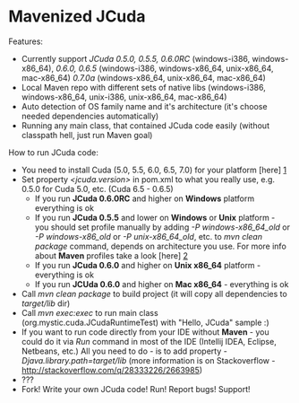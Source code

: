 Mavenized JCuda
=================

Features:

* Currently support _JCuda 0.5.0, 0.5.5, 0.6.0RC_ (windows-i386, windows-x86_64), _0.6.0, 0.6.5_ (windows-i386, windows-x86_64, unix-x86_64, mac-x86_64)
 _0.7.0a_ (windows-x86_64, unix-x86_64, mac-x86_64)
* Local Maven repo with different sets of native libs (windows-i386, windows-x86_64, unix-i386, unix-x86_64, mac-x86_64)
* Auto detection of OS family name and it's architecture (it's choose needed dependencies automatically)
* Running any main class, that contained JCuda code easily (without classpath hell, just run Maven goal)

How to run JCuda code:

* You need to install Cuda (5.0, 5.5, 6.0, 6.5, 7.0) for your platform [here] [1]
* Set property _<jcuda.version>_ in pom.xml to what you really use, e.g. 0.5.0 for Cuda 5.0, etc. (Cuda 6.5 - 0.6.5)
    * If you run **JCuda 0.6.0RC** and higher on **Windows** platform everything is ok
    * If you run **JCuda 0.5.5** and lower on **Windows** or **Unix** platform - you should set profile manually by adding *-P windows-x86_64_old*
        or *-P windows-x86_old* or *-P unix-x86_64_old*, etc. to _mvn clean package_ command, depends on architecture you use.
        For more info about **Maven** profiles take a look [here] [2]
    * If you run **JCuda 0.6.0** and higher on **Unix x86_64** platform - everything is ok
    * If you run **JCUda 0.6.0** and higher on **Mac x86_64** - everything is ok
* Call _mvn clean package_ to build project (it will copy all dependencies to _target/lib_ dir)
* Call _mvn exec:exec_ to run main class (org.mystic.cuda.JCudaRuntimeTest) with "Hello, JCuda" sample :)
* If you want to run code directly from your IDE without **Maven** - you could do it via _Run_ command in most of the IDE (Intellij IDEA, Eclipse, Netbeans, etc.) All you need to do - is to add property _-Djava.library.path=target/lib_ (more information is on Stackoverflow - http://stackoverflow.com/q/28333226/2663985)
* ???
* Fork! Write your own JCuda code! Run! Report bugs! Support!

[1]: https://developer.nvidia.com/cuda-downloads "here"
[2]: http://maven.apache.org/guides/introduction/introduction-to-profiles.html "here"
